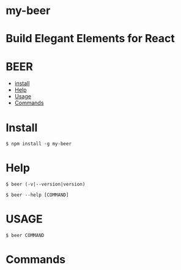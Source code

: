 # my-beer

# Build Elegant Elements for React

# BEER

- [install](#install)
- [Help](#help)
- [Usage](#usage)
- [Commands](#commands)

# Install

```sh-session
$ npm install -g my-beer
```

# Help

```sh-session
$ beer (-v|--version|version)

$ beer --help [COMMAND]
```

# USAGE

```sh-session
$ beer COMMAND
```

# Commands

```sh-session

```


